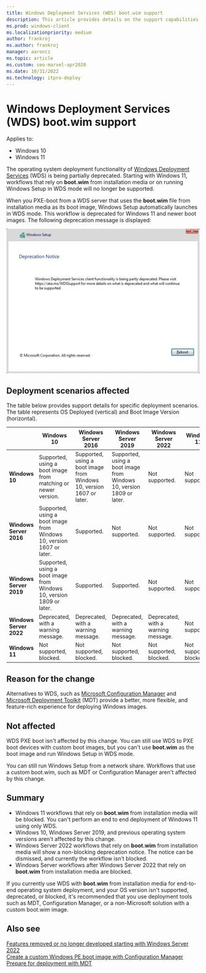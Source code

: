 ```yaml
---
title: Windows Deployment Services (WDS) boot.wim support
description: This article provides details on the support capabilities of WDS for end to end operating system deployment.
ms.prod: windows-client
ms.localizationpriority: medium
author: frankroj
ms.author: frankroj
manager: aaroncz
ms.topic: article
ms.custom: seo-marvel-apr2020
ms.date: 10/31/2022
ms.technology: itpro-deploy
---
```


# Windows Deployment Services (WDS) boot.wim support

Applies to:
- Windows 10 
- Windows 11

The operating system deployment functionality of [Windows Deployment Services](/previous-versions/windows/it-pro/windows-server-2012-r2-and-2012/hh831764(v=ws.11)) (WDS) is being partially deprecated. Starting with Windows 11, workflows that rely on **boot.wim** from installation media or on running Windows Setup in WDS mode will no longer be supported.

When you PXE-boot from a WDS server that uses the **boot.wim** file from installation media as its boot image, Windows Setup automatically launches in WDS mode. This workflow is deprecated for Windows 11 and newer boot images. The following deprecation message is displayed:

  ![WDS deprecation notice](images/wds-deprecation.png)

## Deployment scenarios affected

The table below provides support details for specific deployment scenarios. The table represents OS Deployed (vertical) and Boot Image Version (horizontal).

||Windows 10|Windows Server 2016|Windows Server 2019|Windows Server 2022|Windows 11|
|--- |--- |--- |--- |--- |--- |
|**Windows 10**|Supported, using a boot image from matching or newer version.|Supported, using a boot image from Windows 10, version 1607 or later.|Supported, using a boot image from Windows 10, version 1809 or later.|Not supported.|Not supported.|
|**Windows Server 2016**|Supported, using a boot image from Windows 10, version 1607 or later.|Supported.|Not supported.|Not supported.|Not supported.|
|**Windows Server 2019**|Supported, using a boot image from Windows 10, version 1809 or later.|Supported.|Supported.|Not supported.|Not supported.|
|**Windows Server 2022**|Deprecated, with a warning message.|Deprecated, with a warning message.|Deprecated, with a warning message.|Deprecated, with a warning message.|Not supported.|
|**Windows 11**|Not supported, blocked.|Not supported, blocked.|Not supported, blocked.|Not supported, blocked.|Not supported, blocked.|

## Reason for the change

Alternatives to WDS, such as [Microsoft Configuration Manager](/mem/configmgr/) and [Microsoft Deployment Toolkit](/mem/configmgr/mdt/) (MDT) provide a better, more flexible, and feature-rich experience for deploying Windows images. 

## Not affected

WDS PXE boot isn't affected by this change. You can still use WDS to PXE boot devices with custom boot images, but you can't use **boot.wim** as the boot image and run Windows Setup in WDS mode.

You can still run Windows Setup from a network share. Workflows that use a custom boot.wim, such as MDT or Configuration Manager aren't affected by this change.

## Summary

- Windows 11 workflows that rely on **boot.wim** from installation media will be blocked. You can't perform an end to end deployment of Windows 11 using only WDS.
- Windows 10, Windows Server 2019, and previous operating system versions aren't affected by this change.
- Windows Server 2022 workflows that rely on **boot.wim** from installation media will show a non-blocking deprecation notice. The notice can be dismissed, and currently the workflow isn't blocked.
- Windows Server workflows after Windows Server 2022 that rely on **boot.wim** from installation media are blocked.

If you currently use WDS with **boot.wim** from installation media for end-to-end operating system deployment, and your OS version isn't supported, deprecated, or blocked, it's recommended that you use deployment tools such as MDT, Configuration Manager, or a non-Microsoft solution with a custom boot.wim image. 

## Also see

[Features removed or no longer developed starting with Windows Server 2022](/windows-server/get-started/removed-deprecated-features-windows-server-2022#features-were-no-longer-developing)<br>
[Create a custom Windows PE boot image with Configuration Manager](deploy-windows-cm/create-a-custom-windows-pe-boot-image-with-configuration-manager.md)<br>
[Prepare for deployment with MDT](deploy-windows-mdt/prepare-for-windows-deployment-with-mdt.md)<br>

